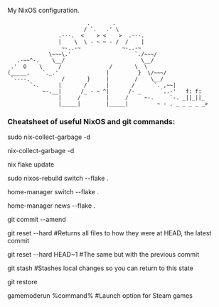 My NixOS configuration. 


```
                         .       .
                        / `.   .' \
                .---.  <    > <    >  .---.
                |    \  \ - ~ ~ - /  /    |
                 ~-..-~             ~-..-~
             \~~~\.'                    `./~~~/
   .-~~^-.    \__/                        \__/
 .'  O    \     /               /       \  \
(_____,    `._.'               |         }  \/~~~/
 `----.          /       }     |        /    \__/
       `-.      |       /      |       /      `. ,~~|
           ~-.__|      /_ - ~ ^|      /- _      `..-'   f: f:
                |     /        |     /     ~-.     `-. _||_||_
                |_____|        |_____|         ~ - . _ _ _ _ _>

```

### Cheatsheet of useful NixOS and git commands:

sudo nix-collect-garbage -d

nix-collect-garbage -d

nix flake update

sudo nixos-rebuild switch --flake .

home-manager switch --flake .

home-manager news --flake .

git commit --amend

git reset --hard #Returns all files to how they were at HEAD, the latest commit

git reset --hard HEAD~1 #The same but with the previous commit

git stash #Stashes local changes so you can return to this state

git restore <file>

gamemoderun %command% #Launch option for Steam games
